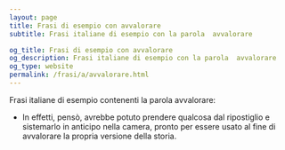 ```yaml
---
layout: page
title: Frasi di esempio con avvalorare 
subtitle: Frasi italiane di esempio con la parola  avvalorare

og_title: Frasi di esempio con avvalorare 
og_description: Frasi italiane di esempio con la parola  avvalorare
og_type: website
permalink: /frasi/a/avvalorare.html
---
```


Frasi italiane di esempio contenenti la parola avvalorare:


- In effetti, pensò, avrebbe potuto prendere qualcosa dal ripostiglio e sistemarlo in anticipo nella camera, pronto per essere usato al fine di avvalorare la propria versione della storia.
